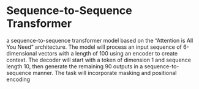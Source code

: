 # Sequence-to-Sequence Transformer 
a sequence-to-sequence transformer model based on the “Attention is All You Need”
architecture. The model will process an input sequence of 6-dimensional vectors with a length of
100 using an encoder to create context. The decoder will start with a token of dimension 1 and
sequence length 10, then generate the remaining 90 outputs in a sequence-to-sequence manner.
The task will incorporate masking and positional encoding
